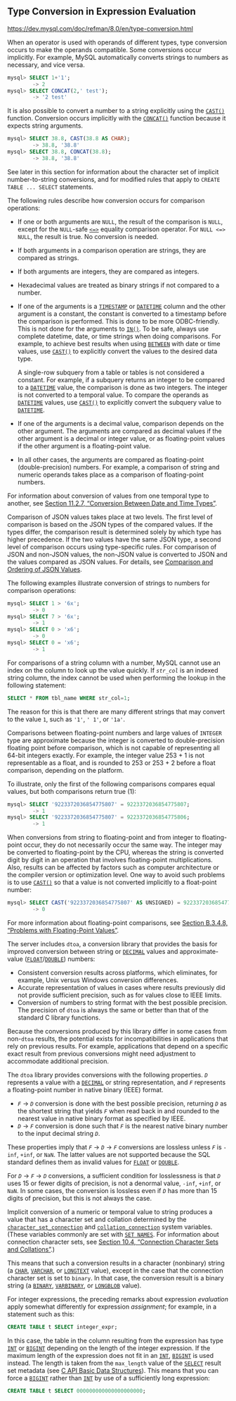 ## Type Conversion in Expression Evaluation

https://dev.mysql.com/doc/refman/8.0/en/type-conversion.html

When an operator is used with operands of different types, type conversion occurs to make the operands compatible. Some conversions occur implicitly. For example, MySQL automatically converts strings to numbers as necessary, and vice versa.

```sql
mysql> SELECT 1+'1';
        -> 2
mysql> SELECT CONCAT(2,' test');
        -> '2 test'
```

It is also possible to convert a number to a string explicitly using the [`CAST()`](https://dev.mysql.com/doc/refman/8.0/en/cast-functions.html#function_cast) function. Conversion occurs implicitly with the [`CONCAT()`](https://dev.mysql.com/doc/refman/8.0/en/string-functions.html#function_concat) function because it expects string arguments.

```sql
mysql> SELECT 38.8, CAST(38.8 AS CHAR);
        -> 38.8, '38.8'
mysql> SELECT 38.8, CONCAT(38.8);
        -> 38.8, '38.8'
```

See later in this section for information about the character set of implicit number-to-string conversions, and for modified rules that apply to `CREATE TABLE ... SELECT` statements.

The following rules describe how conversion occurs for comparison operations:

- If one or both arguments are `NULL`, the result of the comparison is `NULL`, except for the `NULL`-safe [`<=>`](https://dev.mysql.com/doc/refman/8.0/en/comparison-operators.html#operator_equal-to) equality comparison operator. For `NULL <=> NULL`, the result is true. No conversion is needed.

- If both arguments in a comparison operation are strings, they are compared as strings.

- If both arguments are integers, they are compared as integers.

- Hexadecimal values are treated as binary strings if not compared to a number.

- If one of the arguments is a [`TIMESTAMP`](https://dev.mysql.com/doc/refman/8.0/en/datetime.html) or [`DATETIME`](https://dev.mysql.com/doc/refman/8.0/en/datetime.html) column and the other argument is a constant, the constant is converted to a timestamp before the comparison is performed. This is done to be more ODBC-friendly. This is not done for the arguments to [`IN()`](https://dev.mysql.com/doc/refman/8.0/en/comparison-operators.html#operator_in). To be safe, always use complete datetime, date, or time strings when doing comparisons. For example, to achieve best results when using [`BETWEEN`](https://dev.mysql.com/doc/refman/8.0/en/comparison-operators.html#operator_between) with date or time values, use [`CAST()`](https://dev.mysql.com/doc/refman/8.0/en/cast-functions.html#function_cast) to explicitly convert the values to the desired data type.

  A single-row subquery from a table or tables is not considered a constant. For example, if a subquery returns an integer to be compared to a [`DATETIME`](https://dev.mysql.com/doc/refman/8.0/en/datetime.html) value, the comparison is done as two integers. The integer is not converted to a temporal value. To compare the operands as [`DATETIME`](https://dev.mysql.com/doc/refman/8.0/en/datetime.html) values, use [`CAST()`](https://dev.mysql.com/doc/refman/8.0/en/cast-functions.html#function_cast) to explicitly convert the subquery value to [`DATETIME`](https://dev.mysql.com/doc/refman/8.0/en/datetime.html).

- If one of the arguments is a decimal value, comparison depends on the other argument. The arguments are compared as decimal values if the other argument is a decimal or integer value, or as floating-point values if the other argument is a floating-point value.

- In all other cases, the arguments are compared as floating-point (double-precision) numbers. For example, a comparison of string and numeric operands takes place as a comparison of floating-point numbers.

For information about conversion of values from one temporal type to another, see [Section 11.2.7, “Conversion Between Date and Time Types”](https://dev.mysql.com/doc/refman/8.0/en/date-and-time-type-conversion.html).

Comparison of JSON values takes place at two levels. The first level of comparison is based on the JSON types of the compared values. If the types differ, the comparison result is determined solely by which type has higher precedence. If the two values have the same JSON type, a second level of comparison occurs using type-specific rules. For comparison of JSON and non-JSON values, the non-JSON value is converted to JSON and the values compared as JSON values. For details, see [Comparison and Ordering of JSON Values](https://dev.mysql.com/doc/refman/8.0/en/json.html#json-comparison).

The following examples illustrate conversion of strings to numbers for comparison operations:

```sql
mysql> SELECT 1 > '6x';
        -> 0
mysql> SELECT 7 > '6x';
        -> 1
mysql> SELECT 0 > 'x6';
        -> 0
mysql> SELECT 0 = 'x6';
        -> 1
```

For comparisons of a string column with a number, MySQL cannot use an index on the column to look up the value quickly. If *`str_col`* is an indexed string column, the index cannot be used when performing the lookup in the following statement:

```sql
SELECT * FROM tbl_name WHERE str_col=1;
```

The reason for this is that there are many different strings that may convert to the value `1`, such as `'1'`, `' 1'`, or `'1a'`.

Comparisons between floating-point numbers and large values of `INTEGER` type are approximate because the integer is converted to double-precision floating point before comparison, which is not capable of representing all 64-bit integers exactly. For example, the integer value 253 + 1 is not representable as a float, and is rounded to 253 or 253 + 2 before a float comparison, depending on the platform.

To illustrate, only the first of the following comparisons compares equal values, but both comparisons return true (1):

```sql
mysql> SELECT '9223372036854775807' = 9223372036854775807;
        -> 1
mysql> SELECT '9223372036854775807' = 9223372036854775806;
        -> 1
```

When conversions from string to floating-point and from integer to floating-point occur, they do not necessarily occur the same way. The integer may be converted to floating-point by the CPU, whereas the string is converted digit by digit in an operation that involves floating-point multiplications. Also, results can be affected by factors such as computer architecture or the compiler version or optimization level. One way to avoid such problems is to use [`CAST()`](https://dev.mysql.com/doc/refman/8.0/en/cast-functions.html#function_cast) so that a value is not converted implicitly to a float-point number:

```sql
mysql> SELECT CAST('9223372036854775807' AS UNSIGNED) = 9223372036854775806;
        -> 0
```

For more information about floating-point comparisons, see [Section B.3.4.8, “Problems with Floating-Point Values”](https://dev.mysql.com/doc/refman/8.0/en/problems-with-float.html).

The server includes `dtoa`, a conversion library that provides the basis for improved conversion between string or [`DECIMAL`](https://dev.mysql.com/doc/refman/8.0/en/fixed-point-types.html) values and approximate-value ([`FLOAT`](https://dev.mysql.com/doc/refman/8.0/en/floating-point-types.html)/[`DOUBLE`](https://dev.mysql.com/doc/refman/8.0/en/floating-point-types.html)) numbers:

- Consistent conversion results across platforms, which eliminates, for example, Unix versus Windows conversion differences.
- Accurate representation of values in cases where results previously did not provide sufficient precision, such as for values close to IEEE limits.
- Conversion of numbers to string format with the best possible precision. The precision of `dtoa` is always the same or better than that of the standard C library functions.

Because the conversions produced by this library differ in some cases from non-`dtoa` results, the potential exists for incompatibilities in applications that rely on previous results. For example, applications that depend on a specific exact result from previous conversions might need adjustment to accommodate additional precision.

The `dtoa` library provides conversions with the following properties. *`D`* represents a value with a [`DECIMAL`](https://dev.mysql.com/doc/refman/8.0/en/fixed-point-types.html) or string representation, and *`F`* represents a floating-point number in native binary (IEEE) format.

- *`F`* -> *`D`* conversion is done with the best possible precision, returning *`D`* as the shortest string that yields *`F`* when read back in and rounded to the nearest value in native binary format as specified by IEEE.
- *`D`* -> *`F`* conversion is done such that *`F`* is the nearest native binary number to the input decimal string *`D`*.

These properties imply that *`F`* -> *`D`* -> *`F`* conversions are lossless unless *`F`* is `-inf`, `+inf`, or `NaN`. The latter values are not supported because the SQL standard defines them as invalid values for [`FLOAT`](https://dev.mysql.com/doc/refman/8.0/en/floating-point-types.html) or [`DOUBLE`](https://dev.mysql.com/doc/refman/8.0/en/floating-point-types.html).

For *`D`* -> *`F`* -> *`D`* conversions, a sufficient condition for losslessness is that *`D`* uses 15 or fewer digits of precision, is not a denormal value, `-inf`, `+inf`, or `NaN`. In some cases, the conversion is lossless even if *`D`* has more than 15 digits of precision, but this is not always the case.

Implicit conversion of a numeric or temporal value to string produces a value that has a character set and collation determined by the [`character_set_connection`](https://dev.mysql.com/doc/refman/8.0/en/server-system-variables.html#sysvar_character_set_connection) and [`collation_connection`](https://dev.mysql.com/doc/refman/8.0/en/server-system-variables.html#sysvar_collation_connection) system variables. (These variables commonly are set with [`SET NAMES`](https://dev.mysql.com/doc/refman/8.0/en/set-names.html). For information about connection character sets, see [Section 10.4, “Connection Character Sets and Collations”](https://dev.mysql.com/doc/refman/8.0/en/charset-connection.html).)

This means that such a conversion results in a character (nonbinary) string (a [`CHAR`](https://dev.mysql.com/doc/refman/8.0/en/char.html), [`VARCHAR`](https://dev.mysql.com/doc/refman/8.0/en/char.html), or [`LONGTEXT`](https://dev.mysql.com/doc/refman/8.0/en/blob.html) value), except in the case that the connection character set is set to `binary`. In that case, the conversion result is a binary string (a [`BINARY`](https://dev.mysql.com/doc/refman/8.0/en/binary-varbinary.html), [`VARBINARY`](https://dev.mysql.com/doc/refman/8.0/en/binary-varbinary.html), or [`LONGBLOB`](https://dev.mysql.com/doc/refman/8.0/en/blob.html) value).

For integer expressions, the preceding remarks about expression *evaluation* apply somewhat differently for expression *assignment*; for example, in a statement such as this:

```sql
CREATE TABLE t SELECT integer_expr;
```

In this case, the table in the column resulting from the expression has type [`INT`](https://dev.mysql.com/doc/refman/8.0/en/integer-types.html) or [`BIGINT`](https://dev.mysql.com/doc/refman/8.0/en/integer-types.html) depending on the length of the integer expression. If the maximum length of the expression does not fit in an [`INT`](https://dev.mysql.com/doc/refman/8.0/en/integer-types.html), [`BIGINT`](https://dev.mysql.com/doc/refman/8.0/en/integer-types.html) is used instead. The length is taken from the `max_length` value of the [`SELECT`](https://dev.mysql.com/doc/refman/8.0/en/select.html) result set metadata (see [C API Basic Data Structures](https://dev.mysql.com/doc/c-api/8.0/en/c-api-data-structures.html)). This means that you can force a [`BIGINT`](https://dev.mysql.com/doc/refman/8.0/en/integer-types.html) rather than [`INT`](https://dev.mysql.com/doc/refman/8.0/en/integer-types.html) by use of a sufficiently long expression:

```sql
CREATE TABLE t SELECT 000000000000000000000;
```